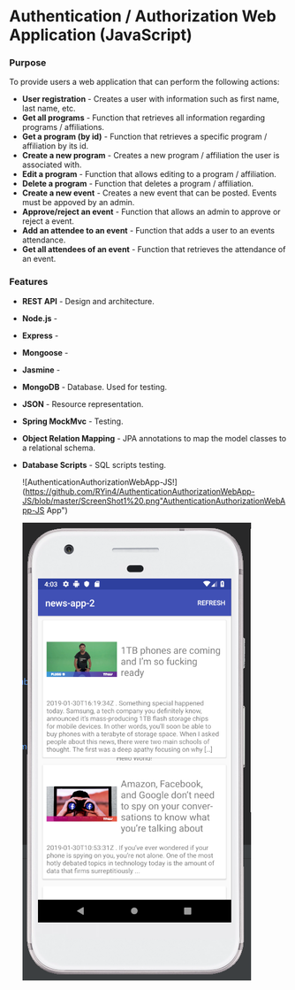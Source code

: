 # Authentication / Authorization Web Application (JavaScript)

### Purpose 
To provide users a web application that can perform the following actions:
- **User registration** - Creates a user with information such as first name, last name, etc. 
- **Get all programs** - Function that retrieves all information regarding programs / affiliations. 
- **Get a program (by id)** - Function that retrieves a specific program / affiliation by its id.
- **Create a new program** - Creates a new program / affiliation the user is associated with.
- **Edit a program** - Function that allows editing to a program / affiliation.
- **Delete a program** - Function that deletes a program / affiliation. 
- **Create a new event** - Creates a new event that can be posted. Events must be appoved by an admin.
- **Approve/reject an event** - Function that allows an admin to approve or reject a event.
- **Add an attendee to an event** - Function that adds a user to an events attendance. 
- **Get all attendees of an event** - Function that retrieves the attendance of an event. 

### Features 
- **REST API** - Design and architecture.
- **Node.js** - 
- **Express** - 
- **Mongoose** - 
- **Jasmine** - 
- **MongoDB** - Database. Used for testing.
- **JSON** - Resource representation.
- **Spring MockMvc** - Testing. 
- **Object Relation Mapping** - JPA annotations to map the model classes to a relational schema.
- **Database Scripts** - SQL scripts testing.

  ![AuthenticationAuthorizationWebApp-JS!](https://github.com/RYin4/AuthenticationAuthorizationWebApp-JS/blob/master/ScreenShot1%20.png"AuthenticationAuthorizationWebApp-JS App")
  
    ![AuthenticationAuthorizationWebApp-JS!](https://github.com/RYin4/NewsApp/blob/master/app/src/main/res/drawable/newsAppScreenShot1.PNG "News App")

   
